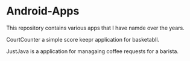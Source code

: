# Android-Apps
This repository contains various apps that I have namde over the years.

CourtCounter a simple score keepr application for basketabll.

JustJava is a application for managaing coffee requests for a barista.
